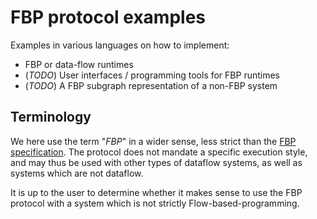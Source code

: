 FBP protocol examples
========================

Examples in various languages on how to implement:

* FBP or data-flow runtimes
* (_TODO_) User interfaces / programming tools for FBP runtimes
* (_TODO_) A FBP subgraph representation of a non-FBP system

Terminology
---------------
We here use the term "_FBP_" in a wider sense, less strict than the
[FBP specification](https://github.com/flowbased/flowbased.org/wiki).
The protocol does not mandate a specific execution style, and may thus
be used with other types of dataflow systems, as well as systems which are not dataflow.

It is up to the user to determine whether it makes sense to use the FBP protocol
with a system which is not strictly Flow-based-programming.

